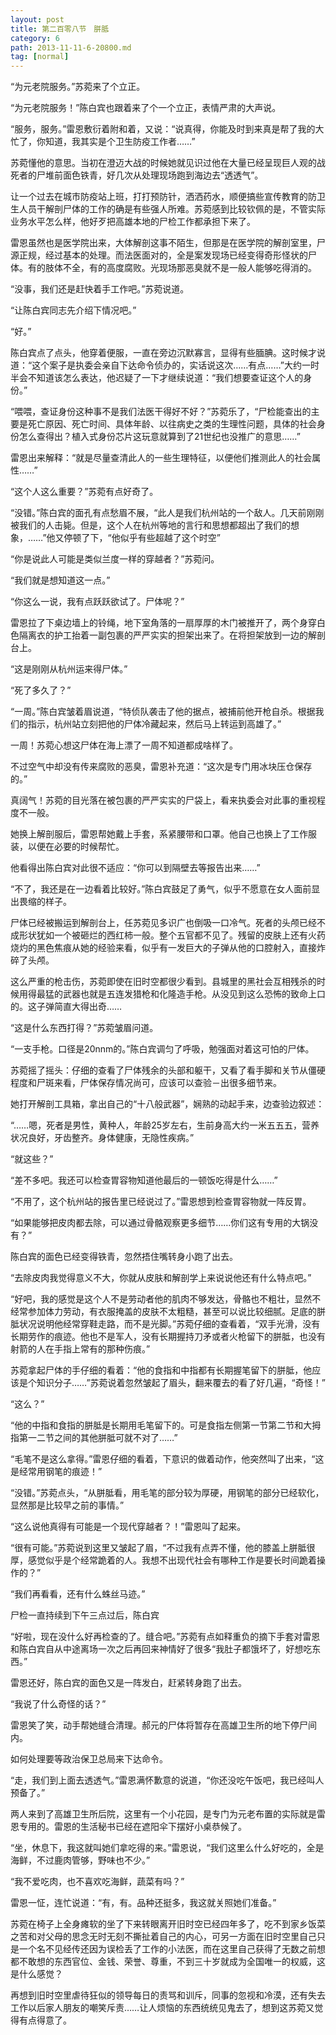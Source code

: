 ```yaml
---
layout: post
title: 第二百零八节　胼胝
category: 6
path: 2013-11-11-6-20800.md
tag: [normal]
---
```


“为元老院服务。”苏菀来了个立正。

“为元老院服务！”陈白宾也跟着来了个一个立正，表情严肃的大声说。

“服务，服务。”雷恩敷衍着附和着，又说：“说真得，你能及时到来真是帮了我的大忙了，你知道，我其实是个卫生防疫工作者……”

苏菀懂他的意思。当初在澄迈大战的时候她就见识过他在大量已经呈现巨人观的战死者的尸堆前面色铁青，好几次从处理现场跑到海边去“透透气”。

让一个过去在城市防疫站上班，打打预防针，洒洒药水，顺便搞些宣传教育的防卫生人员干解剖尸体的工作的确是有些强人所难。苏菀感到比较钦佩的是，不管实际业务水平怎么样，他好歹把高雄本地的尸检工作都承担下来了。

雷恩虽然也是医学院出来，大体解剖这事不陌生，但那是在医学院的解剖室里，尸源正规，经过基本的处理。而法医面对的，全是案发现场已经变得奇形怪状的尸体。有的肢体不全，有的高度腐败。光现场那恶臭就不是一般人能够吃得消的。

“没事，我们还是赶快着手工作吧。”苏菀说道。

“让陈白宾同志先介绍下情况吧。”

“好。”

陈白宾点了点头，他穿着便服，一直在旁边沉默寡言，显得有些腼腆。这时候才说道：“这个案子是执委会亲自下达命令侦办的，实话说这次……有点……”大约一时半会不知道该怎么表达，他迟疑了一下才继续说道：“我们想要查证这个人的身份。”

“喂喂，查证身份这种事不是我们法医干得好不好？”苏菀乐了，“尸检能查出的主要是死亡原因、死亡时间、具体年龄、以往病史之类的生理性问题，具体的社会身份怎么查得出？植入式身份芯片这玩意就算到了21世纪也没推广的意思……”

雷恩出来解释：“就是尽量查清此人的一些生理特征，以便他们推测此人的社会属性……”

“这个人这么重要？”苏菀有点好奇了。

“没错。”陈白宾的面孔有点愁眉不展，“此人是我们杭州站的一个敌人。几天前刚刚被我们的人击毙。但是，这个人在杭州等地的言行和思想都超出了我们的想象，……”他又停顿了下，“他似乎有些超越了这个时空”

“你是说此人可能是类似兰度一样的穿越者？”苏菀问。

“我们就是想知道这一点。”

“你这么一说，我有点跃跃欲试了。尸体呢？”

雷恩拉了下桌边墙上的铃绳，地下室角落的一扇厚厚的木门被推开了，两个身穿白色隔离衣的护工抬着一副包裹的严严实实的担架出来了。在将担架放到一边的解剖台上。

“这是刚刚从杭州运来得尸体。”

“死了多久了？”

“一周。”陈白宾皱着眉说道，“特侦队袭击了他的据点，被捕前他开枪自杀。根据我们的指示，杭州站立刻把他的尸体冷藏起来，然后马上转运到高雄了。”

一周！苏菀心想这尸体在海上漂了一周不知道都成啥样了。

不过空气中却没有传来腐败的恶臭，雷恩补充道：“这次是专门用冰块压仓保存的。”

真阔气！苏菀的目光落在被包裹的严严实实的尸袋上，看来执委会对此事的重视程度不一般。

她换上解剖服后，雷恩帮她戴上手套，系紧腰带和口罩。他自己也换上了工作服装，以便在必要的时候帮忙。

他看得出陈白宾对此很不适应：“你可以到隔壁去等报告出来……”

“不了，我还是在一边看着比较好。”陈白宾鼓足了勇气，似乎不愿意在女人面前显出畏缩的样子。

尸体已经被搬运到解剖台上，任苏菀见多识广也倒吸一口冷气。死者的头颅已经不成形状犹如一个被砸烂的西红柿一般。整个五官都不见了。残留的皮肤上还有火药烧灼的黑色焦痕从她的经验来看，似乎有一发巨大的子弹从他的口腔射入，直接炸碎了头颅。

这么严重的枪击伤，苏菀即使在旧时空都很少看到。县城里的黑社会互相残杀的时候用得最猛的武器也就是五连发猎枪和化隆造手枪。从没见到这么恐怖的致命上口的。这子弹简直大得出奇……

“这是什么东西打得？”苏菀皱眉问道。

“一支手枪。口径是20nnm的。”陈白宾调匀了呼吸，勉强面对着这可怕的尸体。

苏菀摇了摇头：仔细的查看了尸体残余的头部和躯干，又看了看手脚和关节从僵硬程度和尸斑来看，尸体保存情况尚可，应该可以查验－出很多细节来。

她打开解剖工具箱，拿出自己的“十八般武器”，娴熟的动起手来，边查验边叙述：

“……嗯，死者是男性，黄种人，年龄25岁左右，生前身高大约一米五五五，营养状况良好，牙齿整齐。身体健康，无隐性疾病。”

“就这些？”

“差不多吧。我还可以检查胃容物知道他最后的一顿饭吃得是什么……”

“不用了，这个杭州站的报告里已经说过了。”雷恩想到检查胃容物就一阵反胃。

“如果能够把皮肉都去除，可以通过骨骼观察更多细节……你们这有专用的大锅没有？”

陈白宾的面色已经变得铁青，忽然捂住嘴转身小跑了出去。

“去除皮肉我觉得意义不大，你就从皮肤和解剖学上来说说他还有什么特点吧。”

“好吧，我的感觉是这个人不是劳动者他的肌肉不够发达，骨骼也不粗壮，显然不经常参加体力劳动，有衣服掩盖的皮肤不太粗糙，甚至可以说比较细腻。足底的胼胝状况说明他经常穿鞋走路，而不是光脚。”苏菀仔细的查看着，“双手光滑，没有长期劳作的痕迹。他也不是军人，没有长期握持刀矛或者火枪留下的胼胝，也没有射箭的人在手指上常有的那种伤痕。”

苏菀拿起尸体的手仔细的看着：“他的食指和中指都有长期握笔留下的胼胝，他应该是个知识分子……”苏菀说着忽然皱起了眉头，翻来覆去的看了好几遍，“奇怪！”

“这么？”

“他的中指和食指的胼胝是长期用毛笔留下的。可是食指左侧第一节第二节和大拇指第一二节之间的其他胼胝可就不对了……”

“毛笔不是这么拿得。”雷恩仔细的看着，下意识的做着动作，他突然叫了出来，“这是经常用钢笔的痕迹！”

“没错。”苏菀点头，“从胼胝看，用毛笔的部分较为厚硬，用钢笔的部分已经软化，显然那是比较早之前的事情。”

“这么说他真得有可能是一个现代穿越者？！”雷恩叫了起来。

“很有可能。”苏菀说到这里又皱起了眉，“不过我有点弄不懂，他的膝盖上胼胝很厚，感觉似乎是个经常跪着的人。我想不出现代社会有哪种工作是要长时间跪着操作的？”

“我们再看看，还有什么蛛丝马迹。”

尸检一直持续到下午三点过后，陈白宾

“好啦，现在没什么好再检查的了。缝合吧。”苏菀有点如释重负的摘下手套对雷恩和陈白宾自从中途离场一次之后再回来神情好了很多“我肚子都饿坏了，好想吃东西。”

雷恩还好，陈白宾的面色又是一阵发白，赶紧转身跑了出去。

“我说了什么奇怪的话？”

雷恩笑了笑，动手帮她缝合清理。郝元的尸体将暂存在高雄卫生所的地下停尸间内。

如何处理要等政治保卫总局来下达命令。

“走，我们到上面去透透气。”雷恩满怀歉意的说道，“你还没吃午饭吧，我已经叫人预备了。”

两人来到了高雄卫生所后院，这里有一个小花园，是专门为元老布置的实际就是雷恩专用的。雷恩的生活秘书已经在遮阳伞下摆好小桌恭候了。

“坐，休息下，我这就叫她们拿吃得的来。”雷恩说，“我们这里么什么好吃的，全是海鲜，不过鹿肉管够，野味也不少。”

“我不爱吃肉，也不喜欢吃海鲜，蔬菜有吗？”

雷恩一怔，连忙说道：“有，有。品种还挺多，我这就关照她们准备。”

苏菀在椅子上全身瘫软的坐了下来转眼离开旧时空已经四年多了，吃不到家乡饭菜之苦和对父母的思念无时无刻不撕扯着自己的内心，可另一方面在旧时空里自己只是一个名不见经传还因为误检丢了工作的小法医，而在这里自己获得了无数之前想都不敢想的东西官位、金钱、荣誉、尊重，不到三十岁就成为全国唯一的权威，这是什么感觉？

再想到旧时空里虐待狂似的领导每日的责骂和训斥，同事的忽视和冷漠，还有失去工作以后家人朋友的嘲笑斥责……让人烦恼的东西统统见鬼去了，想到这苏菀又觉得有点得意了。
